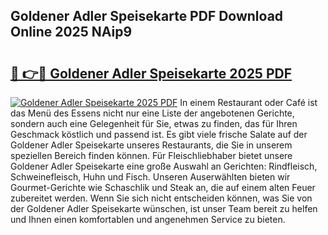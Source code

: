 ## Goldener Adler Speisekarte PDF Download Online 2025 NAip9

# <h2><a href="http://gc9m6n9.nevu.top/?p=Goldener+Adler+Speisekarte">🔗 👉🔴 Goldener Adler Speisekarte 2025 PDF</a></h2>

[![Goldener Adler Speisekarte 2025 PDF](https://i.imgur.com/dBaPXMq.png)](http://gc9m6n9.nevu.top/?p=Goldener+Adler+Speisekarte)
In einem Restaurant oder Café ist das Menü des Essens nicht nur eine Liste der angebotenen Gerichte, sondern auch eine Gelegenheit für Sie, etwas zu finden, das für Ihren Geschmack köstlich und passend ist. Es gibt viele frische Salate auf der Goldener Adler Speisekarte unseres Restaurants, die Sie in unserem speziellen Bereich finden können. Für Fleischliebhaber bietet unsere Goldener Adler Speisekarte eine große Auswahl an Gerichten: Rindfleisch, Schweinefleisch, Huhn und Fisch. Unseren Auserwählten bieten wir Gourmet-Gerichte wie Schaschlik und Steak an, die auf einem alten Feuer zubereitet werden. Wenn Sie sich nicht entscheiden können, was Sie von der Goldener Adler Speisekarte wünschen, ist unser Team bereit zu helfen und Ihnen einen komfortablen und angenehmen Service zu bieten.
